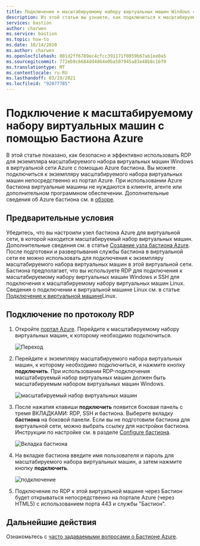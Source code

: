 ```yaml
---
title: Подключение к масштабируемому набору виртуальных машин Windows с помощью Azure бастиона | Документация Майкрософт
description: Из этой статьи вы узнаете, как подключиться к масштабируемому набору виртуальных машин Azure с помощью Azure бастиона.
services: bastion
author: charwen
ms.service: bastion
ms.topic: how-to
ms.date: 10/14/2020
ms.author: charwen
ms.openlocfilehash: 001d2ff6789ec4cfcc391171f0859b67ab1ee0a5
ms.sourcegitcommit: 772eb9c6684dd4864e0ba507945a83e48b8c16f0
ms.translationtype: MT
ms.contentlocale: ru-RU
ms.lasthandoff: 03/19/2021
ms.locfileid: "92077785"
---
```

# <a name="connect-to-a-virtual-machine-scale-set-using-azure-bastion"></a>Подключение к масштабируемому набору виртуальных машин с помощью Бастиона Azure

В этой статье показано, как безопасно и эффективно использовать RDP для экземпляра масштабируемого набора виртуальных машин Windows в виртуальной сети Azure с помощью Azure бастиона. Вы можете подключиться к экземпляру масштабируемого набора виртуальных машин непосредственно из портал Azure. При использовании Azure бастиона виртуальные машины не нуждаются в клиенте, агенте или дополнительном программном обеспечении. Дополнительные сведения об Azure бастиона см. в [обзоре](bastion-overview.md).

## <a name="prerequisites"></a>Предварительные условия

Убедитесь, что вы настроили узел бастиона Azure для виртуальной сети, в которой находится масштабируемый набор виртуальных машин. Дополнительные сведения см. в статье [Создание узла бастиона Azure](./tutorial-create-host-portal.md). После подготовки и развертывания службы бастиона в виртуальной сети ее можно использовать для подключения к экземпляру масштабируемого набора виртуальных машин в этой виртуальной сети. Бастиона предполагает, что вы используете RDP для подключения к масштабируемому набору виртуальных машин Windows и SSH для подключения к масштабируемому набору виртуальных машин Linux. Сведения о подключении к виртуальной машине Linux см. в статье [Подключение к виртуальной машине](bastion-connect-vm-ssh.md)Linux.

## <a name="connect-using-rdp"></a><a name="rdp"></a>Подключение по протоколу RDP

1. Откройте [портал Azure](https://portal.azure.com). Перейдите к масштабируемому набору виртуальных машин, к которому необходимо подключиться.

   ![Переход](./media/bastion-connect-vm-scale-set/1.png)
2. Перейдите к экземпляру масштабируемого набора виртуальных машин, к которому необходимо подключиться, и нажмите кнопку **подключить**. При использовании RDP-подключения масштабируемый набор виртуальных машин должен быть масштабируемым набором виртуальных машин Windows.

   ![масштабируемый набор виртуальных машин](./media/bastion-connect-vm-scale-set/2.png)
3. После нажатия клавиши **подключить** появится боковая панель с тремя ВКЛАДКАМИ: RDP, SSH и бастиона. Выберите вкладку **бастиона** на боковой панели. Если вы не подготовили бастиона для виртуальной сети, можно выбрать ссылку для настройки бастиона. Инструкции по настройке см. в разделе [Configure бастиона](./tutorial-create-host-portal.md).

   ![Вкладка бастиона](./media/bastion-connect-vm-scale-set/3.png)
4. На вкладке бастиона введите имя пользователя и пароль для масштабируемого набора виртуальных машин, а затем нажмите кнопку **подключить**.

   ![подключение](./media/bastion-connect-vm-scale-set/4.png)
5. Подключение по RDP к этой виртуальной машине через Бастион будет открываться непосредственно на портале Azure (через HTML5) с использованием порта 443 и службы "Бастион".

## <a name="next-steps"></a>Дальнейшие действия

Ознакомьтесь с [часто задаваемыми вопросами о Бастионе Azure](bastion-faq.md).
